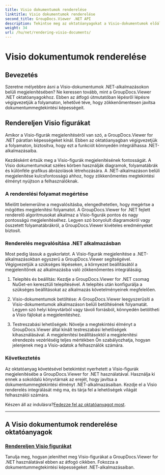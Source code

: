 ```yaml
---
title: Visio dokumentumok renderelése
linktitle: Visio dokumentumok renderelése
second_title: GroupDocs.Viewer .NET API
description: Tekintse meg az oktatóanyagokat a Visio-dokumentumok előállításáról a GroupDocs.Viewer for .NET segítségével. Tanulja meg a dokumentummegtekintési képességek könnyed fejlesztését .NET-alkalmazásaiban.
weight: 34
url: /hu/net/rendering-visio-documents/
---
```


# Visio dokumentumok renderelése

## Bevezetés

Szeretne mélyebbre ásni a Visio-dokumentumok .NET-alkalmazásokon belüli megjelenítésében? Ne keressen tovább, mint a GroupDocs.Viewer .NET oktatóanyagokhoz. Ebben az átfogó útmutatóban lépésről lépésre végigvezetjük a folyamaton, lehetővé téve, hogy zökkenőmentesen javítsa dokumentummegtekintési képességeit.

## Rendereljen Visio figurákat

Amikor a Visio-figurák megjelenítéséről van szó, a GroupDocs.Viewer for .NET páratlan képességeket kínál. Ebben az oktatóanyagban végigvezetjük a folyamaton, biztosítva, hogy ezt a funkciót könnyedén integrálhassa .NET-alkalmazásaiba.

Kezdésként értsük meg a Visio-figurák megjelenítésének fontosságát. A Visio dokumentumokat széles körben használják diagramok, folyamatábrák és különféle grafikus ábrázolások létrehozására. A .NET-alkalmazáson belüli megjelenítése kulcsfontosságú ahhoz, hogy zökkenőmentes megtekintési élményt nyújtson a felhasználóknak.

### A renderelési folyamat megértése

Mielőtt belemerülne a megvalósításba, elengedhetetlen, hogy megértse a mögöttes megjelenítési folyamatot. A GroupDocs.Viewer for .NET fejlett renderelő algoritmusokat alkalmaz a Visio-figurák pontos és nagy pontosságú megjelenítéséhez. Legyen szó bonyolult diagramokról vagy összetett folyamatábrákról, a GroupDocs.Viewer kivételes eredményeket biztosít.

### Renderelés megvalósítása .NET alkalmazásban

Most pedig lássuk a gyakorlatot. A Visio-figurák megjelenítése a .NET-alkalmazásokban egyszerű a GroupDocs.Viewer segítségével. Végigvezetjük a szükséges lépéseken, a környezet beállításától a megjelenítőnek az alkalmazásba való zökkenőmentes integrálásáig.

1. Telepítés és beállítás: Kezdje a GroupDocs.Viewer for .NET csomag NuGet-en keresztüli telepítésével. A telepítés után konfigurálja a szükséges beállításokat az alkalmazás követelményeinek megfelelően.

2. Visio-dokumentumok betöltése: A GroupDocs.Viewer leegyszerűsíti a Visio-dokumentumok alkalmazáson belüli betöltésének folyamatát. Legyen szó helyi könyvtárból vagy távoli forrásból, könnyedén betöltheti a Visio fájlokat a megjelenítéshez.

3. Testreszabási lehetőségek: Növelje a megtekintési élményt a GroupDocs.Viewer által kínált testreszabási lehetőségek kihasználásával. A megjelenítési beállításoktól a megjelenítési elrendezés vezérléséig teljes mértékben Ön szabályozhatja, hogyan jelenjenek meg a Visio-adatok a felhasználók számára.

### Következtetés

Az oktatóanyag követésével betekintést nyerhetett a Visio-figurák megjelenítésébe a GroupDocs.Viewer for .NET használatával. Használja ki ennek a sokoldalú könyvtárnak az erejét, hogy javítsa a dokumentummegtekintési élményt .NET-alkalmazásaiban. Kezdje el a Visio renderelés integrálását még ma, és tárja fel a lehetőségek világát felhasználói számára.

 Készen áll az indulásra?[Fedezze fel az oktatóanyagot most](./render-visio-figures/).

---

## A Visio dokumentumok renderelése oktatóanyagok
### [Rendereljen Visio figurákat](./render-visio-figures/)
Tanulja meg, hogyan jeleníthet meg Visio-figurákat a GroupDocs.Viewer for .NET használatával ebben az átfogó cikkben. Fokozza a dokumentummegtekintési képességeket .NET-alkalmazásaiban.
